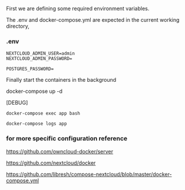 First we are defining some required environment variables.

The .env and docker-compose.yml are expected in the current working directory, 

### .env
```
NEXTCLOUD_ADMIN_USER=admin
NEXTCLOUD_ADMIN_PASSWORD=

POSTGRES_PASSWORD=
```

Finally start the containers in the background

docker-compose up -d



[DEBUG]

```
docker-compose exec app bash

docker-compose logs app
```


### for more specific configuration reference 

https://github.com/owncloud-docker/server

https://github.com/nextcloud/docker

https://github.com/libresh/compose-nextcloud/blob/master/docker-compose.yml

